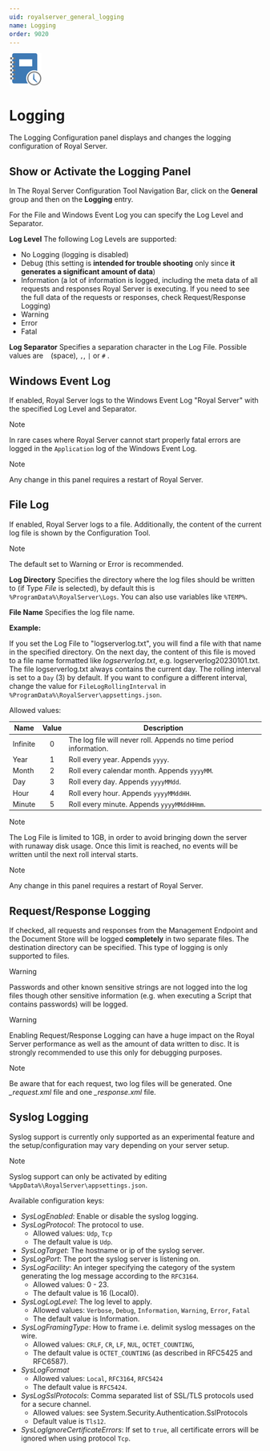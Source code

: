 ```yaml
---
uid: royalserver_general_logging
name: Logging
order: 9020
---
```

<img src="/r2023/images/RoyalServer/Svg/SVG_Logging_32.svg" class="icon-left icon-lg" alt="" />

# Logging

The Logging Configuration panel displays and changes the logging configuration of Royal Server.

## Show or Activate the Logging Panel

In The Royal Server Configuration Tool Navigation Bar, click on the **General** group and then on the **Logging** entry.

For the File and Windows Event Log you can specify the Log Level and Separator.

**Log Level**
The following Log Levels are supported:

- No Logging (logging is disabled)
- Debug (this setting is **intended for trouble shooting** only since **it generates a significant amount of data**)
- Information (a lot of information is logged, including the meta data of all requests and responses Royal Server is executing. If you need to see the full data of the requests or responses, check Request/Response Logging)
- Warning
- Error
- Fatal

**Log Separator**
Specifies a separation character in the Log File. Possible values are ` ` (space), `,`, `|` or `#` .

## Windows Event Log

If enabled, Royal Server logs to the Windows Event Log "Royal Server" with the specified Log Level and Separator.

> [!NOTE]
> In rare cases where Royal Server cannot start properly fatal errors are logged in the `Application` log of the Windows Event Log.

> [!NOTE]
> Any change in this panel requires a restart of Royal Server.

## File Log

If enabled, Royal Server logs to a file. Additionally, the content of the current log file is shown by the Configuration Tool.

> [!NOTE]
> The default set to Warning or Error is recommended.

**Log Directory**
Specifies the directory where the log files should be written to (if Type _File_ is selected), by default this is `%ProgramData%\RoyalServer\Logs`. You can also use variables like `%TEMP%`.

**File Name**
Specifies the log file name.

**Example:**

If you set the Log File to "logserverlog.txt", you will find a file with that name in the specified directory. On the next day, the content of this file is moved to a file name formatted like _logserverlog<yyyyMMDD>.txt_, e.g. logserverlog20230101.txt. The file logserverlog.txt always contains the current day. The rolling interval is set to a `Day` (3) by default.
If you want to configure a different interval, change the value for `FileLogRollingInterval` in` %ProgramData%\RoyalServer\appsettings.json`.

Allowed values:

| Name     | Value | Description                                                       |
| -------- | :---: | ----------------------------------------------------------------- |
| Infinite |   0   | The log file will never roll. Appends no time period information. |
| Year     |   1   | Roll every year. Appends `yyyy`.                                  |
| Month    |   2   | Roll every calendar month. Appends `yyyyMM`.                      |
| Day      |   3   | Roll every day. Appends `yyyyMMdd`.                               |
| Hour     |   4   | Roll every hour. Appends `yyyyMMddHH`.                            |
| Minute   |   5   | Roll every minute. Appends `yyyyMMddHHmm`.                        |

> [!NOTE]
> The Log File is limited to 1GB, in order to avoid bringing down the server with runaway disk usage. Once this limit is reached, no events will be written until the next roll interval starts.

> [!NOTE]
> Any change in this panel requires a restart of Royal Server.

## Request/Response Logging

If checked, all requests and responses from the Management Endpoint and the Document Store will be logged **completely** in two separate files. The destination directory can be specified. This type of logging is only supported to files.

> [!WARNING]
> Passwords and other known sensitive strings are not logged into the log files though other sensitive information (e.g. when executing a Script that contains passwords) will be logged.

> [!WARNING]
> Enabling Request/Response Logging can have a huge impact on the Royal Server performance as well as the amount of data written to disc. It is strongly recommended to use this only for debugging purposes.

> [!NOTE]
> Be aware that for each request, two log files will be generated. One _<guid>\_request.xml_ file and one _<guid>\_response.xml_ file.

## Syslog Logging

Syslog support is currently only supported as an experimental feature and the setup/configuration may vary depending on your server setup.

> [!NOTE]
> Syslog support can only be activated by editing `%AppData%\RoyalServer\appsettings.json`.

Available configuration keys:

- _SysLogEnabled_: Enable or disable the syslog logging.
- _SysLogProtocol_: The protocol to use.
  - Allowed values: `Udp`, `Tcp`
  - The default value is `Udp`.
- _SysLogTarget_: The hostname or ip of the syslog server.
- _SysLogPort_: The port the syslog server is listening on.
- _SysLogFacility_: An integer specifying the category of the system generating the log message according to the `RFC3164`.
  - Allowed values: 0 - 23.
  - The default value is 16 (Local0).
- _SysLogLogLevel_: The log level to apply.
  - Allowed values: `Verbose`, `Debug`, `Information`, `Warning`, `Error`, `Fatal`
  - The default value is Information.
- _SysLogFramingType_: How to frame i.e. delimit syslog messages on the wire.
  - Allowed values: `CRLF`, `CR`, `LF`, `NUL`, `OCTET_COUNTING`,
  - The default value is `OCTET_COUNTING` (as described in RFC5425 and RFC6587).
- _SysLogFormat_
  - Allowed values: `Local`, `RFC3164`, `RFC5424`
  - The default value is `RFC5424`.
- _SysLogSslProtocols_: Comma separated list of SSL/TLS protocols used for a secure channel.
  - Allowed values: see System.Security.Authentication.SslProtocols
  - Default value is `Tls12`.
- _SysLogIgnoreCertificateErrors_: If set to `true`, all certificate errors will be ignored when using protocol `Tcp`.
